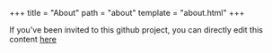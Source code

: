 +++
title = "About"
path = "about"
template = "about.html"
+++

If you've been invited to this github project, you can directly edit this content [here](https://github.com/cromulentbanana/garden-site/edit/main/website/content/pages/about.md)
